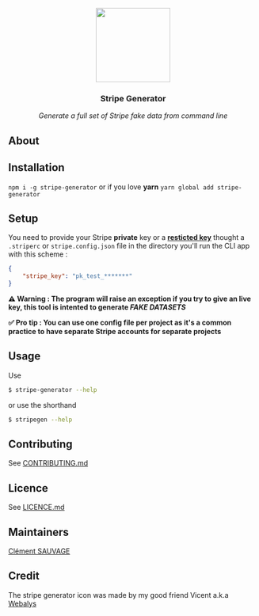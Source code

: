 <p align="center">
  <img width="150" src="http://cdn.clementsauvage.me/oss/icon-normal.png">
</p>
<h3 align="center">Stripe Generator</h3>
<p align="center">
  <em>Generate a full set of Stripe fake data from command line</em>
</p>

## About

## Installation

`npm i -g stripe-generator`
or if you love **yarn**
`yarn global add stripe-generator`


## Setup

You need to provide your Stripe **private** key or a **[resticted key](https://stripe.com/blog/u2f-restricted-keys)** thought a `.striperc` or `stripe.config.json` file in the directory you'll run the CLI app with this scheme : 

```json
{
	"stripe_key": "pk_test_*******"
}
```

**⚠️ Warning : The program will raise an exception if you try to give an live key, this tool is intented to generate _FAKE DATASETS_**

**✅ Pro tip : You can use one config file per project as it's a common practice to have separate  Stripe accounts for separate projects**

## Usage

Use 
```bash
$ stripe-generator --help
``` 
or use the shorthand 
```bash
$ stripegen --help
``` 

## Contributing

See [CONTRIBUTING.md](./CONTRIBUTING.md)

## Licence

See [LICENCE.md](./LICENCE.md)

## Maintainers

[Clément SAUVAGE](https://twitter.com/clementsauvage) 


## Credit 

The stripe generator icon was made by my good friend Vicent a.k.a [Webalys](https://twitter.com/webalys)
